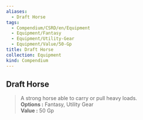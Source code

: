 ```yaml
---
aliases:
  - Draft Horse
tags:
  - Compendium/CSRD/en/Equipment
  - Equipment/Fantasy
  - Equipment/Utility-Gear
  - Equipment/Value/50-Gp
title: Draft Horse
collection: Equipment
kind: Compendium
---
```

## Draft Horse  
  
>A strong horse able to carry or pull heavy loads.  
> **Options :** Fantasy, Utility Gear  
> **Value :** 50 Gp
